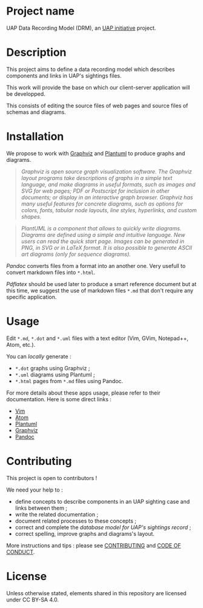 # Project name

UAP Data Recording Model (DRM), an [UAP initiative](https://www.uap-initiative.org) 
project.

# Description

This project aims to define a data recording model which describes components and
links in UAP's sightings files.

This work will provide the base on which our client-server application will be
developped.

This consists of editing the source files of web pages and source files of schemas
and diagrams.

# Installation

We propose to work with [Graphviz](https://graphviz.org/) and
[Plantuml](https://plantuml.com/en/) to produce graphs and diagrams.

> _Graphviz is open source graph visualization software. The Graphviz layout
> programs take descriptions of graphs in a simple text language, and make
> diagrams in useful formats, such as images and SVG for web pages; PDF or
> Postscript for inclusion in other documents; or display in an interactive
> graph browser. Graphviz has many useful features for concrete diagrams,
> such as options for colors, fonts, tabular node layouts, line styles,
> hyperlinks, and custom shapes._

> _PlantUML is a component that allows to quickly write diagrams. Diagrams
> are defined using a simple and intuitive language. New users can read the
> quick start page. Images can be generated in PNG, in SVG or in LaTeX
> format. It is also possible to generate ASCII art diagrams (only for
> sequence diagrams)._

_Pandoc_ converts files from a format into an another one. Very usefull to
convert markdown files into `*.html`.

_Pdflatex_ should be used later to produce a smart reference document but at
this time, we suggest the use of markdown files `*.md` that don't require any
specific application.

# Usage

Edit `*.md`, `*.dot` and `*.uml` files with a text editor (Vim, GVim, Notepad++,
Atom, etc.).

You can _locally_ generate :

- `*.dot` graphs using Graphviz ;
- `*.uml` diagrams using Plantuml ;
- `*.html` pages from `*.md` files using Pandoc.

For more details about these apps usage, please refer to their documentation.
Here is some direct links :

- [Vim](https://www.vim.org/docs.php)
- [Atom](https://flight-manual.atom.io/)
- [Plantuml](https://plantuml.com/en/)
- [Graphviz](https://graphviz.org/documentation/)
- [Pandoc](https://pandoc.org/getting-started.html)

# Contributing

This project is open to contributors !

We need your help to :

- define concepts to describe components in an UAP sighting case and links
  between them ;
- write the related documentation ;
- document related processes to these concepts ;
- correct and complete the _database model for UAP's sightings record_ ;
- correct spelling, improve graphs and diagrams's layout.

More instructions and tips : please see [CONTRIBUTING](CONTRIBUTING.md) and
[CODE OF CONDUCT](CODE_OF_CONDUCT.md).

# License
Unless otherwise stated, elements shared in this repository are licensed under CC BY-SA 4.0.
